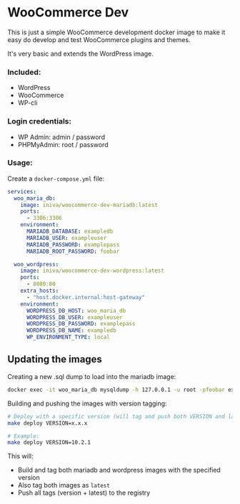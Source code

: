 # WooCommerce Dev

This is just a simple WooCommerce development docker image
to make it easy do develop and test WooCommerce plugins and themes.

It's very basic and extends the WordPress image.

### Included:

- WordPress
- WooCommerce
- WP-cli

### Login credentials:

- WP Admin: admin / password
- PHPMyAdmin: root / password

### Usage:

Create a `docker-compose.yml` file:

```yaml
services:
  woo_maria_db:
    image: iniva/woocommerce-dev-mariadb:latest
    ports:
      - 3306:3306
    environment:
      MARIADB_DATABASE: exampledb
      MARIADB_USER: exampleuser
      MARIADB_PASSWORD: examplepass
      MARIADB_ROOT_PASSWORD: foobar

  woo_wordpress:
    image: iniva/woocommerce-dev-wordpress:latest
    ports:
      - 8080:80
    extra_hosts:
      - "host.docker.internal:host-gateway"
    environment:
      WORDPRESS_DB_HOST: woo_maria_db
      WORDPRESS_DB_USER: exampleuser
      WORDPRESS_DB_PASSWORD: examplepass
      WORDPRESS_DB_NAME: exampledb
      WP_ENVIRONMENT_TYPE: local
```

## Updating the images

Creating a new .sql dump to load into the mariadb image:

```bash
docker exec -it woo_maria_db mysqldump -h 127.0.0.1 -u root -pfoobar exampledb > mariadb/init.sql
```

Building and pushing the images with version tagging:

```bash
# Deploy with a specific version (will tag and push both VERSION and latest)
make deploy VERSION=x.x.x

# Example:
make deploy VERSION=10.2.1
```

This will:
- Build and tag both mariadb and wordpress images with the specified version
- Also tag both images as `latest`
- Push all tags (version + latest) to the registry
